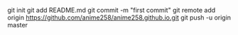 git init
git add README.md
git commit -m "first commit"
git remote add origin https://github.com/anime258/anime258.github.io.git
git push -u origin master
